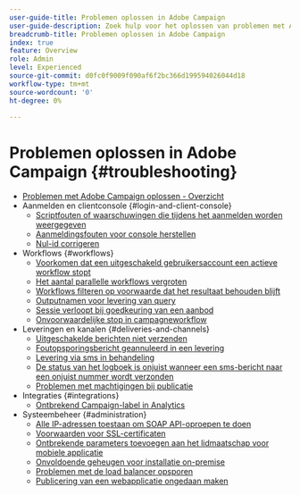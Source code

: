 ```yaml
---
user-guide-title: Problemen oplossen in Adobe Campaign
user-guide-description: Zoek hulp voor het oplossen van problemen met Adobe Campaign.
breadcrumb-title: Problemen oplossen in Adobe Campaign
index: true
feature: Overview
role: Admin
level: Experienced
source-git-commit: d0fc0f9009f090af6f2bc366d199594026044d18
workflow-type: tm+mt
source-wordcount: '0'
ht-degree: 0%

---
```



# Problemen oplossen in Adobe Campaign {#troubleshooting}

+ [Problemen met Adobe Campaign oplossen - Overzicht](/help/troubleshoot-adobe-campaign/overview.md)
+ Aanmelden en clientconsole {#login-and-client-console}
   + [Scriptfouten of waarschuwingen die tijdens het aanmelden worden weergegeven](/help/troubleshoot-adobe-campaign/script-error-during-login-errors.md)
   + [Aanmeldingsfouten voor console herstellen](/help/troubleshoot-adobe-campaign/console-login-errors.md)
   + [Nul-id corrigeren](/help/troubleshoot-adobe-campaign/fixing-zero-id.md)
+ Workflows {#workflows}
   + [Voorkomen dat een uitgeschakeld gebruikersaccount een actieve workflow stopt](/help/troubleshoot-adobe-campaign/prevent-disabled-accounts-from-stopping-workflow.md)
   + [Het aantal parallelle workflows vergroten](/help/troubleshoot-adobe-campaign/increase-parallel-workflows.md)
   + [Workflows filteren op voorwaarde dat het resultaat behouden blijft](/help/troubleshoot-adobe-campaign/keep-result-workflow.md)
   + [Outputnamen voor levering van query](/help/troubleshoot-adobe-campaign/query-delivery-output-names.md)
   + [Sessie verloopt bij goedkeuring van een aanbod](/help/troubleshoot-adobe-campaign/session-expired-approving-offer.md)
   + [Onvoorwaardelijke stop in campagneworkflow](/help/troubleshoot-adobe-campaign/unconditional-stop-workflow.md)
+ Leveringen en kanalen {#deliveries-and-channels}
   + [Uitgeschakelde berichten niet verzenden](/help/troubleshoot-adobe-campaign/disabled-messages-sending-emails.md)
   + [Foutopsporingsbericht geannuleerd in een levering](/help/troubleshoot-adobe-campaign/message-cancelled-error.md)
   + [Levering via sms in behandeling](/help/troubleshoot-adobe-campaign/resolve-pending-state-sms-delivery.md)
   + [De status van het logboek is onjuist wanneer een sms-bericht naar een onjuist nummer wordt verzonden](/help/troubleshoot-adobe-campaign/sms-broad-log.md)
   + [Problemen met machtigingen bij publicatie](/help/troubleshoot-adobe-campaign/publishing-permissions-issues.md)
+ Integraties {#integrations}
   + [Ontbrekend Campaign-label in Analytics](/help/troubleshoot-adobe-campaign/missing-campaign-label.md)
+ Systeembeheer {#administration}
   + [Alle IP-adressen toestaan om SOAP API-oproepen te doen](/help/troubleshoot-adobe-campaign/allow-all-ip-address-to-make-soap-calls.md)
   + [Voorwaarden voor SSL-certificaten](/help/troubleshoot-adobe-campaign/ssl-pre-requisites.md)
   + [Ontbrekende parameters toevoegen aan het lidmaatschap voor mobiele applicatie](/help/troubleshoot-adobe-campaign/missing-parameters-app-subscription.md)
   + [Onvoldoende geheugen voor installatie on-premise](/help/troubleshoot-adobe-campaign/troubleshooting-memory-issues.md)
   + [Problemen met de load balancer opsporen](/help/troubleshoot-adobe-campaign/load-balancer-issues.md)
   + [Publicering van een webapplicatie ongedaan maken](/help/troubleshoot-adobe-campaign/unpublish-web-application.md)